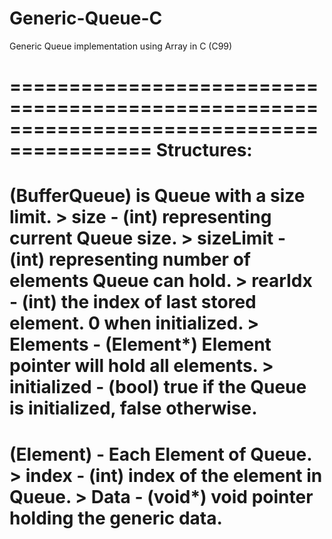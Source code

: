 # Generic-Queue-C
Generic Queue implementation using Array in C (C99)

==========================================================================================
Structures:
==========================================================================================
(BufferQueue) is Queue with a size limit.
      > size        - (int) representing current Queue size. 
      > sizeLimit   - (int) representing number of elements Queue can hold.
      > rearIdx     - (int) the index of last stored element. 0 when initialized.
      > Elements    - (Element*) Element pointer will hold all elements. 
      > initialized - (bool) true if the Queue is initialized, false otherwise.
 ==========================================================================================
(Element) - Each Element of Queue. 
      > index     - (int) index of the element in Queue.
      > Data      - (void*) void pointer holding the generic data. 
==========================================================================================
